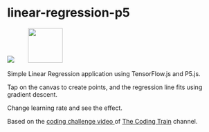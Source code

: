 # linear-regression-p5

![](http://www.microway.com/wp-content/uploads/TensorFlow_icon_180x148.png)
&nbsp;&nbsp;&nbsp;&nbsp;&nbsp;&nbsp;&nbsp;<img src="https://p5js.org/assets/img/p5js.svg" height=80>

Simple Linear Regression application using TensorFlow.js and P5.js.

Tap on the canvas to create points, and the regression line fits using gradient descent.

Change learning rate and see the effect.

Based on the <a href="https://m.youtube.com/watch?v=dLp10CFIvxI"> coding challenge video </a> of <a href="https://m.youtube.com/user/shiffman"> The Coding Train</a> channel.
